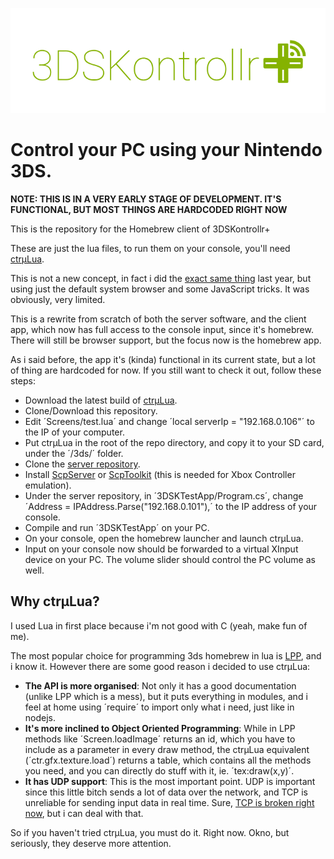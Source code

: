 ![](Resources/logo.png)
# Control your PC using your Nintendo 3DS.

**NOTE: THIS IS IN A VERY EARLY STAGE OF DEVELOPMENT. IT'S FUNCTIONAL, BUT MOST THINGS ARE HARDCODED RIGHT NOW**

This is the repository for the Homebrew client of 3DSKontrollr+

These are just the lua files, to run them on your console, you'll need [ctrµLua](https://github.com/ctruLua/ctruLua).

This is not a new concept, in fact i did the [exact same thing](https://github.com/TheBITLINK/3DSKontrollrLegacy)
 last year, but using just the default system browser and some JavaScript tricks. It was obviously, very limited.

This is a rewrite from scratch of both the server software, and the client app, which now has full access to the console input, since it's homebrew. There will still be browser support, but the focus now is the homebrew app.

As i said before, the app it's (kinda) functional in its current state, but a lot of thing are hardcoded for now. If you still want to check it out, follow these steps:

 - Download the latest build of [ctrµLua](https://github.com/ctruLua/ctruLua).
 - Clone/Download this repository.
 - Edit ´Screens/test.lua´ and change ´local serverIp = "192.168.0.106"´ to the IP of your computer.
 - Put ctrµLua in the root of the repo directory, and copy it to your SD card, under the ´/3ds/´ folder.
 - Clone the [server repository](https://github.com/3DSKontrollr/3DSKServer).
 - Install [ScpServer](http://forums.pcsx2.net/Thread-XInput-Wrapper-for-DS3-and-Play-com-USB-Dual-DS2-Controller) or [ScpToolkit](https://github.com/nefarius/ScpToolkit) (this is needed for Xbox Controller emulation).
 - Under the server repository, in ´3DSKTestApp/Program.cs´, change ´Address = IPAddress.Parse("192.168.0.101"),´ to the IP address of your console.
 - Compile and run ´3DSKTestApp´ on your PC.
 - On your console, open the homebrew launcher and launch ctrµLua.
 - Input on your console now should be forwarded to a virtual XInput device on your PC. The volume slider should control the PC volume as well.

## Why ctrµLua?
I used Lua in first place because i'm not good with C (yeah, make fun of me).

The most popular choice for programming 3ds homebrew in lua is [LPP](https://github.com/Rinnegatamante/lpp-3ds), and i know it. However there are some good reason i decided to use ctrµLua:
 - **The API is more organised**: Not only it has a good documentation (unlike LPP which is a mess), but it puts everything in modules, and i feel at home using ´require´ to import only what i need, just like in nodejs.
 - **It's more inclined to Object Oriented Programming**: While in LPP methods like ´Screen.loadImage´ returns an id, which you have to include as a parameter in every draw method, the ctrµLua equivalent (´ctr.gfx.texture.load´) returns a table, which contains all the methods you need, and you can directly do stuff with it, ie. ´tex:draw(x,y)´.
 - **It has UDP support**: This is the most important point. UDP is important since this little bitch sends a lot of data over the network, and TCP is unreliable for sending input data in real time. Sure, [TCP is broken right now](https://github.com/ctruLua/ctruLua/issues/10), but i can deal with that.

So if you haven't tried ctrµLua, you must do it. Right now. Okno, but seriously, they deserve more attention.
